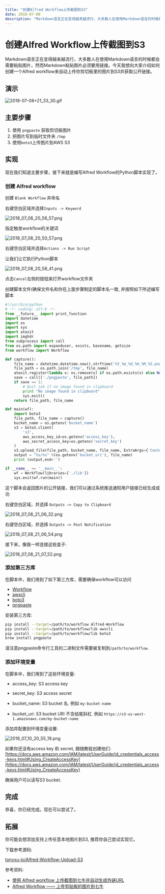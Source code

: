```yaml
---
title: "创建Alfred Workflow上传截图到S3"
date: 2018-07-08
description: "Markdown语言正在变得越来越流行，大多数人在使用Markdown语言的时候都会需要粘贴图片，然而Markdown粘贴图片必须要用链接。今天我想向大家介绍如何创建一个Alfred workflow来自动上传你剪切板里的图片到S3并获取公开链接。"
---
```


# 创建Alfred Workflow上传截图到S3

Markdown语言正在变得越来越流行，大多数人在使用Markdown语言的时候都会需要粘贴图片，然而Markdown粘贴图片必须要用链接。今天我想向大家介绍如何创建一个Alfred workflow来自动上传你剪切板里的图片到S3并获取公开链接。

## 演示

![2018-07-08+21_33_30.gif](./2018-07-08+21_33_30.gif)

## 主要步骤

1. 使用 `pngpaste` 获取剪切板图片
2. 把图片写到临时文件夹 `/tmp`
3. 使用`boto3`上传图片到AWS S3

## 实现

现在我们知道主要步骤，接下来就是编写Alfred Workflow的Python脚本实现了。

### 创建 Alfred workflow

创建 `Blank Workflow` 并命名

右键空白区域并选择`Inputs -> Keyword`

![2018_07_08_20_56_57.png](./2018_07_08_20_56_57.png)

指定触发workflow的关键词

![2018_07_08_20_50_57.png](./2018_07_08_20_50_57.png)

右键空白区域并选择`Actions -> Run Script`

让我们让它执行Python脚本

![2018_07_08_20_58_41.png](./2018_07_08_20_58_41.png)

点击`Cancel`左侧的按钮来打开workflow文件夹

创建脚本文件(确保文件名和你在上面步骤制定的脚本名一致, 并按照如下所述编写脚本

```python
#!/usr/bin/python
# -*- coding: utf-8 -*-
from __future__ import print_function
import datetime
import os
import sys
import atexit
import imghdr
from subprocess import call
from os.path import expanduser, exists, basename, getsize
from workflow import Workflow

def capture():
    file_name = datetime.datetime.now().strftime('%Y_%m_%d_%H_%M_%S.png')
    file_path = os.path.join('/tmp', file_name)
    atexit.register(lambda x: os.remove(x) if os.path.exists(x) else None, file_path)
    save = call(['./pngpaste', file_path])
    if save == 1:
        # Quit job if no image found in clipboard
        print "No image found in clipboard"
        sys.exit()
    return file_path, file_name

def main(wf):
    import boto3
    file_path, file_name = capture()
    bucket_name = os.getenv('bucket_name')
    s3 = boto3.client(
        's3',
        aws_access_key_id=os.getenv('access_key'),
        aws_secret_access_key=os.getenv('secret_key')
    )
    s3.upload_file(file_path, bucket_name, file_name, ExtraArgs={'ContentType': "image/png"})
    output = "%s/%s" %(os.getenv('bucket_uri'), file_name)
    print (output,end='')

if __name__ == '__main__':
    wf = Workflow(libraries=['./lib'])
    sys.exit(wf.run(main))
```

这个脚本会返回图片的公开链接，我们可以通过系统推送通知用户链接已经生成成功

右键空白区域，并选择 `Outputs –> Copy to Clipboard`

![2018_07_08_21_06_32.png](./2018_07_08_21_06_32.png)

右键空白区域，并选择 `Outputs –> Post Notification`

![2018_07_08_21_06_54.png](./2018_07_08_21_06_54.png)

接下来，像我一样连接这些盒子:

![2018_07_08_21_07_52.png](./2018_07_08_21_07_52.png)

### 添加第三方库

在脚本中，我们用到了如下第三方库，需要确保workflow可以访问

- [Workflow](http://alfredworkflow.readthedocs.io/en/latest/installation.html)
- [awscli](https://docs.aws.amazon.com/cli/latest/userguide/installing.html)
- [boto3](https://boto3.readthedocs.io/en/latest/guide/quickstart.html#installation)
- [pngpaste](https://github.com/jcsalterego/pngpaste)

安装第三方库:

```sh
pip install --target=/path/to/workflow Alfred-Workflow
pip install --target=/path/to/workflow/lib awscli
pip install --target=/path/to/workflow/lib boto3
brew install pngpaste
```

请注意pngpaste命令行工具的二进制文件需要被复制到`/path/to/workflow`.

### 添加环境变量

在脚本中，我们用到了这些环境变量:

- access_key: S3 access key

- secret_key: S3 access secret

- bucket_name: S3 bucket 名. 例如 `my-bucket-name`

- bucket_uri: S3 bucket URI 不含结尾斜杠. 例如 `https://s3-us-west-1.amazonaws.com/my-bucket-name`

添加并配置到环境变量设置:

![2018_07_10_20_55_19.png](./2018_07_10_20_55_19.png)

如果你还没有access key 和 secret, 跟随教程创建他们:
[https://docs.aws.amazon.com/IAM/latest/UserGuide/id_credentials_access-keys.html#Using_CreateAccessKey](https://docs.aws.amazon.com/IAM/latest/UserGuide/id_credentials_access-keys.html#Using_CreateAccessKey)

确保用户可以读写S3 bucket.

## 完成

恭喜，你已经完成。现在可以尝试了。

## 拓展

你可能会想添加支持上传任意本地图片到S3, 推荐你自己尝试实现它。

下载参考源码:

[tonyxu-io/Alfred-Workflow-Upload-S3](https://github.com/tonyxu-io/Alfred-Workflow-Upload-S3)

参考资料:

- [使用 Alfred workflow 上传截图到七牛并自动生成外链URL](http://xfyuan.github.io/2017/03/use-alfred-to-auto-upload-screenshot-to-qiniu-and-generate-the-markdown-image-url/)
- [Alfred Workflow —— 上传剪贴板的图片到七牛](http://labmain.com/2016/04/06/A_Alfred_Workflow_upload_clipboard%27image_to_qiniu/)